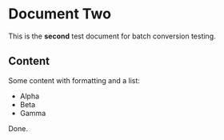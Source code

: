 # Document Two

This is the **second** test document for batch conversion testing.

## Content

Some content with formatting and a list:

- Alpha
- Beta  
- Gamma

Done.
